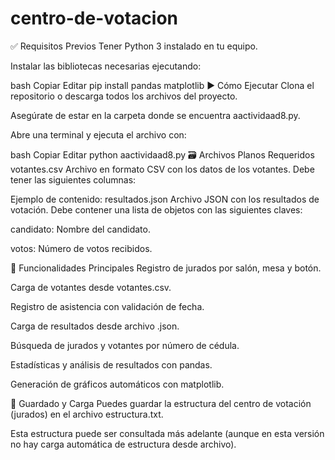 # centro-de-votacion

✅ Requisitos Previos
Tener Python 3 instalado en tu equipo.

Instalar las bibliotecas necesarias ejecutando:

bash
Copiar
Editar
pip install pandas matplotlib
▶️ Cómo Ejecutar
Clona el repositorio o descarga todos los archivos del proyecto.

Asegúrate de estar en la carpeta donde se encuentra aactividaad8.py.

Abre una terminal y ejecuta el archivo con:

bash
Copiar
Editar
python aactividaad8.py
🗃️ Archivos Planos Requeridos
votantes.csv
Archivo en formato CSV con los datos de los votantes. Debe tener las siguientes columnas:

Ejemplo de contenido:
resultados.json
Archivo JSON con los resultados de votación. Debe contener una lista de objetos con las siguientes claves:

candidato: Nombre del candidato.

votos: Número de votos recibidos.


🧠 Funcionalidades Principales
Registro de jurados por salón, mesa y botón.

Carga de votantes desde votantes.csv.

Registro de asistencia con validación de fecha.

Carga de resultados desde archivo .json.

Búsqueda de jurados y votantes por número de cédula.

Estadísticas y análisis de resultados con pandas.

Generación de gráficos automáticos con matplotlib.

💾 Guardado y Carga
Puedes guardar la estructura del centro de votación (jurados) en el archivo estructura.txt.

Esta estructura puede ser consultada más adelante (aunque en esta versión no hay carga automática de estructura desde archivo).
